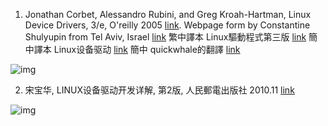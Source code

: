 1. Jonathan Corbet, Alessandro Rubini, and Greg Kroah-Hartman, Linux Device Drivers, 3/e, O'reilly 2005 [link](http://lwn.net/Kernel/LDD3/). Webpage form by Constantine Shulyupin from Tel Aviv, Israel [link](http://www.makelinux.net/ldd3/) 繁中譯本 Linux驅動程式第三版 [link](http://www.oreilly.com.tw/product_linux.php?id=a184) 簡中譯本 Linux设备驱动 [link](http://www.deansys.com/doc/ldd3/) 簡中 quickwhale的翻譯 [link](http://www.unixresources.net/linux/clf/Tworkshop/archive/00/00/61/17/611728.html)

![img](http://lwn.net/Kernel/LDD3/cover.gif)

2. 宋宝华, LINUX设备驱动开发详解, 第2版, 人民郵電出版社 2010.11 [link](http://www.ptpress.com.cn/Book.aspx?id=19647)

![img](http://www.ptpress.com.cn/books/covers/23657.jpg)

